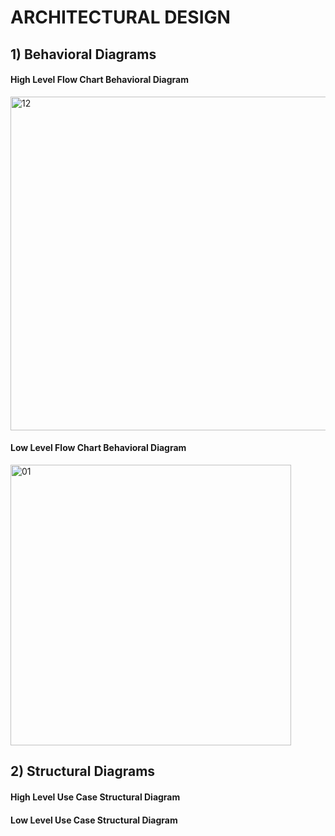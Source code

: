 # ARCHITECTURAL DESIGN

## 1) Behavioral Diagrams

#### High Level Flow Chart Behavioral Diagram

<img width="534" alt="12" src="https://user-images.githubusercontent.com/99073372/157872439-7d322ae0-0278-4688-971e-096dc56663ca.PNG">

#### Low Level Flow Chart Behavioral Diagram

<img width="449" alt="01" src="https://user-images.githubusercontent.com/99073372/157874163-b423d1ec-d163-409a-a1d3-999b46484edd.PNG">




## 2) Structural Diagrams

#### High Level Use Case Structural Diagram

#### Low Level Use Case Structural Diagram
